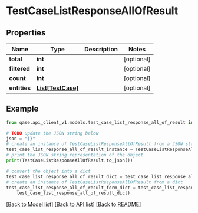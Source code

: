 # TestCaseListResponseAllOfResult


## Properties

Name | Type | Description | Notes
------------ | ------------- | ------------- | -------------
**total** | **int** |  | [optional] 
**filtered** | **int** |  | [optional] 
**count** | **int** |  | [optional] 
**entities** | [**List[TestCase]**](TestCase.md) |  | [optional] 

## Example

```python
from qase.api_client_v1.models.test_case_list_response_all_of_result import TestCaseListResponseAllOfResult

# TODO update the JSON string below
json = "{}"
# create an instance of TestCaseListResponseAllOfResult from a JSON string
test_case_list_response_all_of_result_instance = TestCaseListResponseAllOfResult.from_json(json)
# print the JSON string representation of the object
print(TestCaseListResponseAllOfResult.to_json())

# convert the object into a dict
test_case_list_response_all_of_result_dict = test_case_list_response_all_of_result_instance.to_dict()
# create an instance of TestCaseListResponseAllOfResult from a dict
test_case_list_response_all_of_result_form_dict = test_case_list_response_all_of_result.from_dict(
    test_case_list_response_all_of_result_dict)
```
[[Back to Model list]](../README.md#documentation-for-models) [[Back to API list]](../README.md#documentation-for-api-endpoints) [[Back to README]](../README.md)


